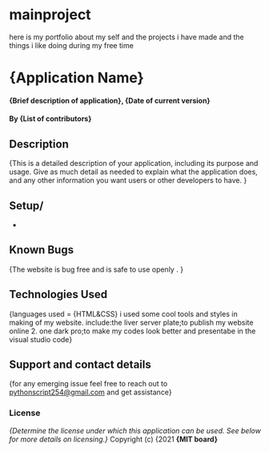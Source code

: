 # mainproject
here is my portfolio about my self and the projects i have made  and the things i like doing during my free time
# {Application Name}
#### {Brief description of application}, {Date of current version}
#### By **{List of contributors}**
## Description
{This is a detailed description of your application, including its purpose and usage.  Give as much detail as needed to explain what the application does, and any other information you want users or other developers to have. }
## Setup/
*
## Known Bugs
{The website is bug free and is safe to use openly . }
## Technologies Used
{languages used = {HTML&CSS} i used some cool tools and styles in making of my website. include:the liver server plate;to publish my website online 2. one dark pro;to make my codes look better and presentabe in the visual studio code}
## Support and contact details
{for any emerging issue feel free to reach out to pythonscript254@gmail.com and get assistance}
### License
*{Determine the license under which this application can be used.  See below for more details on licensing.}*
Copyright (c) {2021 **{MIT board}**
  

